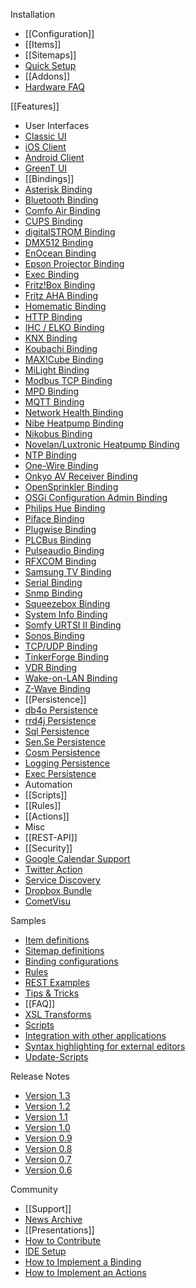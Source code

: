 Installation
 * [[Configuration]]
 * [[Items]]
 * [[Sitemaps]]
 * [Quick Setup](Setup)
 * [[Addons]]
 * [Hardware FAQ](Hardware-FAQ)

[[Features]]
 * User Interfaces
  * [Classic UI](Web-AppUI)
  * [iOS Client](iOS-UI)
  * [Android Client](HABDroid)
  * [GreenT UI](TouchUI)
 * [[Bindings]]
  * [Asterisk Binding](Asterisk-Binding)
  * [Bluetooth Binding](Bluetooth-Binding)
  * [Comfo Air Binding](Comfo-Air-Binding)
  * [CUPS Binding](CUPS-Binding)
  * [digitalSTROM Binding](digitalSTROM-Binding)
  * [DMX512 Binding](DMX-Binding)
  * [EnOcean Binding](EnOcean-Binding)
  * [Epson Projector Binding](Epson-Projector-Binding)
  * [Exec Binding](Exec-Binding)
  * [Fritz!Box Binding](Fritz-Box-Binding)
  * [Fritz AHA Binding](Fritz-AHA-Binding)
  * [Homematic Binding](Homematic-Binding)
  * [HTTP Binding](Http-Binding)
  * [IHC / ELKO Binding](IHC-Binding)
  * [KNX Binding](KNX-Binding)
  * [Koubachi Binding](Koubachi-Binding)
  * [MAX!Cube Binding](Max-Cube-Binding)
  * [MiLight Binding](Milight-Binding)
  * [Modbus TCP Binding](Modbus-Tcp-Binding)
  * [MPD Binding](Mpd-Binding)
  * [MQTT Binding](MQTT-Binding)
  * [Network Health Binding](Network-Health-Binding)
  * [Nibe Heatpump Binding](Nibe-Heat-Pump-Binding)
  * [Nikobus Binding](Nikobus-Binding)
  * [Novelan/Luxtronic Heatpump Binding](Novelan-Heat-PumpB-inding)
  * [NTP Binding](Ntp-Binding)
  * [One-Wire Binding](One-Wire-Binding)
  * [Onkyo AV Receiver Binding](Onkyo-Binding)
  * [OpenSprinkler Binding](Open-Sprinkler)
  * [OSGi Configuration Admin Binding](Config-Admin-Binding)
  * [Philips Hue Binding](Hue-Binding)
  * [Piface Binding](Piface-Binding)
  * [Plugwise Binding](Plugwise-Binding)
  * [PLCBus Binding](PLC-Bus-Binding)
  * [Pulseaudio Binding](Pulseaudio-Binding)
  * [RFXCOM Binding](RFXCOM-Binding)
  * [Samsung TV Binding](Samsung-TV-Binding)
  * [Serial Binding](Serial-Binding)
  * [Snmp Binding](Snmp-Binding)
  * [Squeezebox Binding](Squeezebox-Binding)
  * [System Info Binding](Systeminfo-Binding)
  * [Somfy URTSI II Binding](URTSI-Binding)
  * [Sonos Binding](Sonos-Binding)
  * [TCP/UDP Binding](TCP-Binding)
  * [TinkerForge Binding](Tinkerforge-Binding)
  * [VDR Binding](VDR-Binding)
  * [Wake-on-LAN Binding](WoL-Binding)
  * [Z-Wave Binding](Z-Wave-Binding)
 * [[Persistence]]
  * [db4o Persistence](db4o-Persistence)
  * [rrd4j Persistence](rrd4j-Persistence)
  * [Sql Persistence](Sql-Persistence)
  * [Sen.Se Persistence](Sense-Persistence)
  * [Cosm Persistence](Cosm-Persistence)
  * [Logging Persistence](Logging-Persistence)
  * [Exec Persistence](Exec-Persistence)
 * Automation
  * [[Scripts]]
  * [[Rules]]
  * [[Actions]]
 * Misc
  * [[REST-API]]
  * [[Security]]
  * [Google Calendar Support](GCal-Binding)
  * [Twitter Action](Twitter-Action)
  * [Service Discovery](Service-Discovery)
  * [Dropbox Bundle](Dropbox-IO)
  * [CometVisu](Comet-Visu)

Samples
 * [Item definitions](Samples-Item-Definitions)
 * [Sitemap definitions](Samples-Sitemap-Definitions)
 * [Binding configurations](Samples-Binding-Config)
 * [Rules](Samples-Rules)
 * [REST Examples](Samples-REST)
 * [Tips & Tricks](Samples-Tricks)
 * [[FAQ]]
 * [XSL Transforms](Samples-XSLT-Transformations)
 * [Scripts](Samples-Scripts)
 * [Integration with other applications](Samples-Integration)
 * [Syntax highlighting for external editors](Syntax-Highlighting)
 * [Update-Scripts](openhab-Get-Snapshot)

Release Notes
 * [Version 1.3](Release-Notes-13)
 * [Version 1.2](Release-Notes-12)
 * [Version 1.1](Release-Notes-11)
 * [Version 1.0](Release-Notes-10)
 * [Version 0.9](Release-Notes-09)
 * [Version 0.8](Release-Notes-08)
 * [Version 0.7](ReleaseNotes-07)
 * [Version 0.6](ReleaseNotes-06)

Community
 * [[Support]]
 * [News Archive](News-Archive)
 * [[Presentations]]
 * [How to Contribute](How-To-Contribute)
 * [IDE Setup](IDE-Setup)
 * [How to Implement a Binding](How-To-Implement-A-Binding)
 * [How to Implement an Actions](How-To-Implement-An-Action)